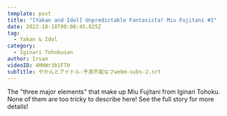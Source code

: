 ```yaml
---
template: post
title: "[Yakan and Idol] Unpredictable Fantasista! Miu Fujitani #2"
date: 2022-10-18T00:00:45.625Z
tag:
  - Yakan & Idol
category:
  - Iginari Tohokusan
author: Irsan
videoID: 4MHWr3b1FT0
subTitle: やかんとアイドル-予測不能なフwebm-subs-2.srt
---
```

The "three major elements" that make up Miu Fujitani from Iginari Tohoku. None of them are too tricky to describe here! See the full story for more details!